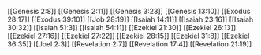 [[Genesis 2:8]]
[[Genesis 2:11]]
[[Genesis 3:23]]
[[Genesis 13:10]]
[[Exodus 28:17]]
[[Exodus 39:10]]
[[Job 28:19]]
[[Isaiah 14:11]]
[[Isaiah 23:16]]
[[Isaiah 30:32]]
[[Isaiah 51:3]]
[[Isaiah 54:11]]
[[Ezekiel 21:30]]
[[Ezekiel 26:13]]
[[Ezekiel 27:16]]
[[Ezekiel 27:22]]
[[Ezekiel 28:15]]
[[Ezekiel 31:8]]
[[Ezekiel 36:35]]
[[Joel 2:3]]
[[Revelation 2:7]]
[[Revelation 17:4]]
[[Revelation 21:19]]
